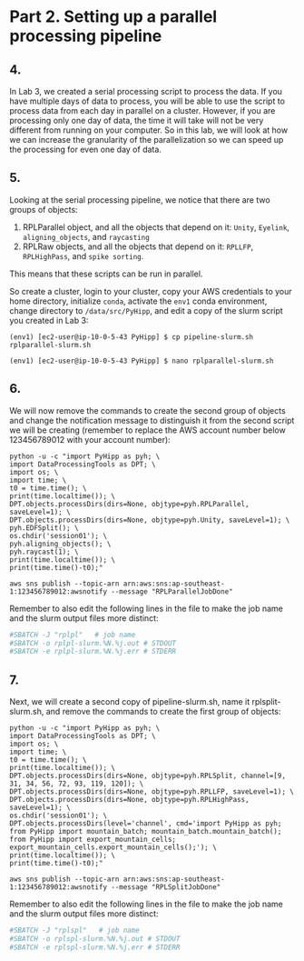 # Part 2. Setting up a parallel processing pipeline

## 4.
In Lab 3, we created a serial processing script to process the data. If you have multiple days of data to process, you will be able to use the script to process data from each day in parallel on a cluster. However, if you are processing only one day of data, the time it will take will not be very different from running on your computer. So in this lab, we will look at how we can increase the granularity of the parallelization so we can speed up the processing for even one day of data.

## 5.
Looking at the serial processing pipeline, we notice that there are two groups of objects:
1. RPLParallel object, and all the objects that depend on it: `Unity`, `Eyelink`, `aligning_objects`, and `raycasting`
2. RPLRaw objects, and all the objects that depend on it: `RPLLFP`, `RPLHighPass`, and `spike sorting`. 

This means that these scripts can be run in parallel. 

So create a cluster, login to your cluster, copy your AWS credentials to your home directory, initialize `conda`, activate the `env1` conda environment, change directory to `/data/src/PyHipp`, and edit a copy of the slurm script you created in Lab 3:

```shell
(env1) [ec2-user@ip-10-0-5-43 PyHipp] $ cp pipeline-slurm.sh rplparallel-slurm.sh

(env1) [ec2-user@ip-10-0-5-43 PyHipp] $ nano rplparallel-slurm.sh
```

## 6.
We will now remove the commands to create the second group of objects and change the notification message to distinguish it from the second script we will be creating (remember to replace the AWS account number below 123456789012 with your account number):

```shell
python -u -c "import PyHipp as pyh; \
import DataProcessingTools as DPT; \
import os; \
import time; \
t0 = time.time(); \
print(time.localtime()); \
DPT.objects.processDirs(dirs=None, objtype=pyh.RPLParallel, saveLevel=1); \
DPT.objects.processDirs(dirs=None, objtype=pyh.Unity, saveLevel=1); \
pyh.EDFSplit(); \
os.chdir('session01'); \
pyh.aligning_objects(); \
pyh.raycast(1); \
print(time.localtime()); \
print(time.time()-t0);"

aws sns publish --topic-arn arn:aws:sns:ap-southeast-1:123456789012:awsnotify --message "RPLParallelJobDone"
```

Remember to also edit the following lines in the file to make the job name and the slurm output files more distinct:

```bash
#SBATCH -J "rplpl"   # job name
#SBATCH -o rplpl-slurm.%N.%j.out # STDOUT
#SBATCH -e rplpl-slurm.%N.%j.err # STDERR
```

## 7.
Next, we will create a second copy of pipeline-slurm.sh, name it rplsplit-slurm.sh, and remove the commands to create the first group of objects:

```shell
python -u -c "import PyHipp as pyh; \
import DataProcessingTools as DPT; \
import os; \
import time; \
t0 = time.time(); \
print(time.localtime()); \
DPT.objects.processDirs(dirs=None, objtype=pyh.RPLSplit, channel=[9, 31, 34, 56, 72, 93, 119, 120]); \
DPT.objects.processDirs(dirs=None, objtype=pyh.RPLLFP, saveLevel=1); \
DPT.objects.processDirs(dirs=None, objtype=pyh.RPLHighPass, saveLevel=1); \
os.chdir('session01'); \
DPT.objects.processDirs(level='channel', cmd='import PyHipp as pyh; from PyHipp import mountain_batch; mountain_batch.mountain_batch(); from PyHipp import export_mountain_cells; export_mountain_cells.export_mountain_cells();'); \
print(time.localtime()); \
print(time.time()-t0);"

aws sns publish --topic-arn arn:aws:sns:ap-southeast-1:123456789012:awsnotify --message "RPLSplitJobDone"
```

Remember to also edit the following lines in the file to make the job name and the slurm output files more distinct:

```bash
#SBATCH -J "rplspl"   # job name
#SBATCH -o rplspl-slurm.%N.%j.out # STDOUT
#SBATCH -e rplspl-slurm.%N.%j.err # STDERR
```

